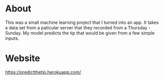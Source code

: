 # About
This was a small machine learning project that I turned into an app. It takes a data set from a paticular server that they recorded from a Thursday - Sunday. My model predicts the tip that would be given from a few simple inputs. 

# Website 
https://predictthetip.herokuapp.com/
